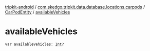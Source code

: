 [tripkit-android](../../index.md) / [com.skedgo.tripkit.data.database.locations.carpods](../index.md) / [CarPodEntity](index.md) / [availableVehicles](./available-vehicles.md)

# availableVehicles

`var availableVehicles: `[`Int`](https://kotlinlang.org/api/latest/jvm/stdlib/kotlin/-int/index.html)`?`